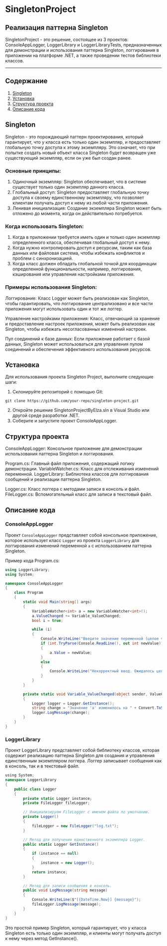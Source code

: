 # SingletonProject
## Реализация паттерна Singleton
SingletonProject - это решение, состоящее из 3 проектов: ConsoleAppLogger, LoggerLibrary и LoggerLibraryTests, предназначенных для демонстрации и использования паттерна Singleton, логгирования в приложении на платформе .NET, а также проведении тестов библиотеки классов.
***
## Содержание

1. [Singleton](#Singleton)
2. [Установка](#Установка)
3. [Структура проекта](#Структура-проекта)
4. [Описание кода](#Описание-кода)


## Singleton
Singleton - это порождающий паттерн проектирования, который гарантирует, что у класса есть только один экземпляр, и предоставляет глобальную точку доступа к этому экземпляру. Это означает, что при попытке создать новый объект класса Singleton будет возвращен уже существующий экземпляр, если он уже был создан ранее.

### Основные принципы:
1. Одиночный экземпляр: Singleton обеспечивает, что в системе существует только один экземпляр данного класса.
2. Глобальный доступ: Singleton предоставляет глобальную точку доступа к своему единственному экземпляру, что позволяет клиентам получать доступ к нему из любой части приложения.
3. Ленивая инициализация: Создание экземпляра Singleton может быть отложено до момента, когда он действительно потребуется.

### Когда использовать Singleton:
1. Когда в приложении требуется иметь один и только один экземпляр определенного класса, обеспечивая глобальный доступ к нему.
2. Когда нужно контролировать доступ к ресурсам, таким как база данных или файловая система, чтобы избежать конфликтов и проблем с синхронизацией.
3. Когда класс должен обладать глобальной точкой для координации определенной функциональности, например, логгирования, кэширования или управления настройками приложения.

### Примеры использования Singleton:
Логгирование: Класс Logger может быть реализован как Singleton, чтобы гарантировать, что логгирование централизовано и все части приложения могут использовать один и тот же логгер.

Управление настройками приложения: Класс, отвечающий за хранение и предоставление настроек приложения, может быть реализован как Singleton, чтобы избежать несогласованных изменений настроек.

Пул соединений к базе данных: Если приложение работает с базой данных, Singleton может использоваться для управления пулом соединений и обеспечения эффективного использования ресурсов.


## Установка
Для использования проекта Singleton Project, выполните следующие шаги:

1. Склонируйте репозиторий с помощью Git:
```
git clone https://github.com/your-repo/singleton-project.git
```
2. Откройте решение SingletonProjectByElza.sln в Visual Studio или другой среде разработки .NET.
3. Соберите и запустите проект ConsoleAppLogger.

## Структура проекта
ConsoleAppLogger: Консольное приложение для демонстрации использования паттерна Singleton и логгирования.

Program.cs: Главный файл приложения, содержащий логику демонстрации.
VariableWatcher.cs: Класс для отслеживания изменений переменной.
LoggerLibrary: Библиотека классов для логгирования сообщений и реализации паттерна Singleton.

Logger.cs: Класс логгера с методами записи в консоль и файл.
FileLogger.cs: Вспомогательный класс для записи в текстовый файл.


## Описание кода
### ConsoleAppLogger
Проект `ConsoleAppLogger` представляет собой консольное приложение, которое использует класс `Logger` из проекта `LoggerLibrary` для логгирования изменений переменной `а` с использованием паттерна Singleton.

Пример кода Program.cs:

```csharp
using LoggerLibrary;
using System;

namespace ConsoleAppLogger
{
    class Program
    {
        static void Main(string[] args)
        {
            VariableWatcher<int> a = new VariableWatcher<int>();
            a.ValueChanged += Variable_ValueChanged;
            bool i = true;

            while (i)
            {
                Console.WriteLine("Введите значение переменной (целое число):");
                if (int.TryParse(Console.ReadLine(), out int newValue))
                {
                    a.Value = newValue;
                }
                else
                {
                    Console.WriteLine("Некорректный ввод. Ожидалось целое число.");
                }
            }
        }

        private static void Variable_ValueChanged(object sender, ValueChangedEventArgs<int> e)
        {
            Logger logger = Logger.GetInstance();
            string change = "Значение 'а' изменилось на " + Convert.ToString(e.NewValue);
            logger.LogMessage(change);
        }
    }
}
```
### LoggerLibrary
Проект LoggerLibrary представляет собой библиотеку классов, которая содержит реализацию паттерна Singleton для создания и управления единственным экземпляром логгера. Логгер записывает сообщения как в консоль, так и в текстовый файл.

```csharp
﻿using System;
namespace LoggerLibrary
{
    public class Logger
    {
        private static Logger instance;
        private FileLogger fileLogger;

        // Инициализируем FileLogger с именем файла по умолчанию.
        private Logger()
        {
            fileLogger = new FileLogger("log.txt");
        }

        // Метод для получения единственного экземпляра Logger.
        public static Logger GetInstance()
        {
            if (instance == null)
            {
                instance = new Logger();
            }
            return instance;
        }

        // Метод для записи сообщения в консоль.
        public void LogMessage(string message)
        {
            Console.WriteLine($"[{DateTime.Now}] {message}");
            fileLogger.LogMessage(message);
        }
    }
}
```
Это простой пример Singleton, который гарантирует, что у класса Singleton есть только один экземпляр, и клиенты могут получать доступ к нему через метод GetInstance().
